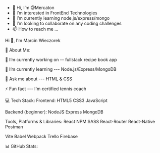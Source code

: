 - 👋 Hi, I’m @Mercaton
- 👀 I’m interested in FrontEnd Technologies
- 🌱 I’m currently learning node.js/express/mongo
- 💞️ I’m looking to collaborate on any coding challenges
- 📫 How to reach me ...


Hi 👋, I'm Marcin Wieczorek

💫 About Me:

🔭 I’m currently working on -- fullstack recipe book app

🌱 I’m currently learning --- Node.js/Express/MongoDB

💬 Ask me about --- HTML & CSS

⚡ Fun fact --- I'm certified tennis coach


💻 Tech Stack:
Frontend:
HTML5 CSS3 JavaScript

Backend (beginner):
NodeJS Express MongoDB 

Tools, Platforms & Libraries:
React NPM SASS React-Router React-Native  Postman 

Vite Babel Webpack Trello Firebase 





📊 GitHub Stats:

<!---
Mercaton/Mercaton is a ✨ special ✨ repository because its `README.md` (this file) appears on your GitHub profile.
You can click the Preview link to take a look at your changes.
--->
